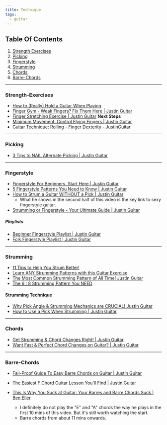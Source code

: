 ```yaml
---
title: Technique
tags:
  - guitar
---
```


## Table Of Contents
1. [Strength Exercises](#Strength-Exercises)
2. [Picking](#Picking)
3. [Fingerstyle](#Fingerstyle)
4. [Strumming](#Strumming)
5. [Chords](#Chords)
6. [Barre-Chords](#Barre-Chords)

---


### Strength-Exercises

- [How to (Really) Hold a Guitar When Playing](https://www.youtube.com/watch?v=MlV6WhM9YhE)
- [Finger Gym - Weak Fingers? Fix Them Here | Justin Guitar](https://www.youtube.com/watch?v=jFHF-U91jow&list=PLlwfspJqZ126hqrTeGvssFlJNuTk0a4-J&index=4)
- [Finger Stretching Exercise | Justin Guitar](https://www.youtube.com/watch?v=_Zm_ho26O2U&list=PLnGFNf3F2evfFtq_myMGEU2xoUjYEQ1wt&index=2)
**Next Steps**
- [Minimum Movement: Control Flying Fingers | Justin Guitar](https://www.youtube.com/watch?v=QvQ6sFfQjuA)
- [Guitar Technique: Rolling - Finger Dexterity - JustinGuitar](https://www.youtube.com/watch?v=SeCNIGRymio&list=PLnGFNf3F2evfFtq_myMGEU2xoUjYEQ1wt&index=4)
---

### Picking
- [3 Tips to NAIL Alternate Picking | Justin Guitar](https://www.youtube.com/watch?v=q8SHmo1-dac)

---

### Fingerstyle

- [Fingerstyle For Beginners. Start Here | Justin Guitar](https://www.youtube.com/watch?v=2WB8otOcz78&t=5s)
- [5 Fingerstyle Patterns You Need to Know | Justin Guitar](https://youtu.be/jF0RduFSyHg?feature=shared)
- [How to Strum a Guitar WITHOUT a Pick | Justin Guitar](https://www.youtube.com/watch?v=j-ljksb6oIY)
	- What he shows in the second half of this video is the key link to sexy fingerstyle guitar. 
- [Strumming or Fingerstyle - Your Ultimate Guide | Justin Guitar](https://www.youtube.com/watch?v=XOn-uC6Gpwc)
##### Playlists
- [Beginner Fingerstyle Playlist | Justin Guitar](https://www.youtube.com/playlist?list=PLlwfspJqZ124AJI80XytatvV8NO7qY_VP)
- [Folk Fingerstyle Playlist | Justin Guitar](https://www.youtube.com/playlist?list=PL8FF1196CB2F61FF3)


---

### Strumming
- [11 Tips to Help You Strum Better!](https://www.youtube.com/watch?v=kmzS-7KiNlw)
- [Learn ANY Strumming Patterns with this Guitar Exercise](https://www.youtube.com/watch?v=CjM5fyXoV8w)
- [The Most Common Strumming Pattern of All Time! Justin Guitar](https://www.youtube.com/watch?v=6LmQCdt_ZhQ)
- [The 6 : 8 Strumming Pattern You NEED](https://www.youtube.com/watch?v=bKOmcPTHYpA)

#### Strumming Technique
- [Why Pick Angle & Strumming Mechanics are CRUCIAL! Justin Guitar](https://www.youtube.com/watch?v=c5pipuvb-EM)
- [How to Use a Pick When Strumming | Justin Guitar](https://www.youtube.com/watch?v=XsLrZpdQHlw)

---

### Chords
- [Get Strumming & Chord Changes Right! | Justin Guitar](https://www.youtube.com/watch?v=7VzPzBsm4sU)
- [Want Fast & Perfect Chord Changes on Guitar? | Justin Guitar](https://www.youtube.com/watch?v=xSFHgeJUuIs&list=PLlwfspJqZ126hqrTeGvssFlJNuTk0a4-J&index=8)

---

### Barre-Chords
- [Fail-Proof Guide To Easy Barre Chords on Guitar | Justin Guitar](https://www.youtube.com/watch?v=IxXG5S8vSd8)
- [The Easiest F Chord Guitar Lesson You'll Find | Justin Guitar](https://www.youtube.com/watch?v=4cR1sa1_d_8)

- [This Is Why You Suck at Guitar: Your Barres and Barre Chords Suck | Ben Eller](https://www.youtube.com/watch?v=DrlF4Tc8qC8)
	- I definitely do not play the "E" and "A" chords the way he plays in the first 10 mins of this video. But it's still worth watching the start.
	- Barre chords from about 11 mins onwards. 